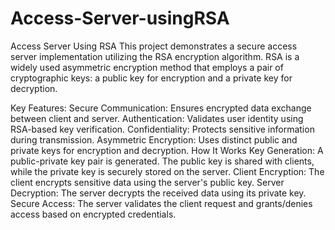 # Access-Server-usingRSA

Access Server Using RSA
This project demonstrates a secure access server implementation utilizing the RSA encryption algorithm. RSA is a widely used asymmetric encryption method that employs a pair of cryptographic keys: a public key for encryption and a private key for decryption.

Key Features:
Secure Communication: Ensures encrypted data exchange between client and server.
Authentication: Validates user identity using RSA-based key verification.
Confidentiality: Protects sensitive information during transmission.
Asymmetric Encryption: Uses distinct public and private keys for encryption and decryption.
How It Works
Key Generation:
A public-private key pair is generated.
The public key is shared with clients, while the private key is securely stored on the server.
Client Encryption:
The client encrypts sensitive data using the server's public key.
Server Decryption:
The server decrypts the received data using its private key.
Secure Access:
The server validates the client request and grants/denies access based on encrypted credentials.
